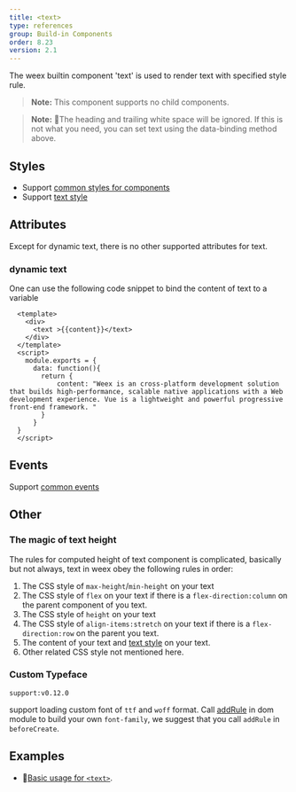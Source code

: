 ```yaml
---
title: <text>
type: references
group: Build-in Components
order: 8.23
version: 2.1
---
```


The weex builtin component 'text' is used to render text with specified style rule.

> **Note:** This component supports no child components.

> **Note:** The heading and trailing white space will be ignored. If this is not what you need, you can set text using the data-binding method above.

## Styles
* Support [common styles for components](/wiki/common-styles.html)
* Support [text style](/wiki/text-styles.html)

## Attributes
Except for dynamic text, there is no other supported attributes for text.
### dynamic text
One can use the following code snippet to bind the content of text to a variable

      <template>
        <div>
          <text >{{content}}</text>
        </div>
      </template>
      <script>
        module.exports = {
          data: function(){
            return {
                content: "Weex is an cross-platform development solution that builds high-performance, scalable native applications with a Web development experience. Vue is a lightweight and powerful progressive front-end framework. "
            }
          }
      }
      </script>

## Events
Support [common events](/wiki/common-events.html)

## Other
### The magic of text height
The rules for computed height of text component is complicated, basically but not always, text in weex obey the following rules in order:
1. The CSS style of `max-height`/`min-height` on your text
2. The CSS style of `flex` on your text if there is a `flex-direction:column` on the parent component of you text.
3. The CSS style of `height` on your text
4. The CSS style of `align-items:stretch` on your text if there is a `flex-direction:row` on the parent you text.
5. The content of your text and [text style](/wiki/text-styles.html) on your text.
6. Other related CSS style not mentioned here.

### Custom Typeface
`support:v0.12.0`

support loading custom font of `ttf` and `woff` format. Call [addRule](../modules/custom_font.html) in dom module to build your own `font-family`, we suggest that you call `addRule` in `beforeCreate`.

## Examples
* [Basic usage for `<text>`](http://dotwe.org/vue/7d2bf6e112ea26984fd5930663f092e0).


